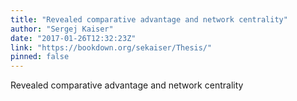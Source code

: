 ```yaml
---
title: "Revealed comparative advantage and network centrality"
author: "Sergej Kaiser"
date: "2017-01-26T12:32:23Z"
link: "https://bookdown.org/sekaiser/Thesis/"
pinned: false
---
```


Revealed comparative advantage and network centrality
